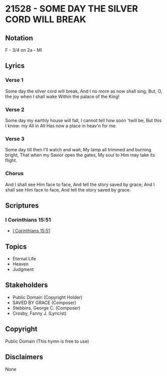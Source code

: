 # 21528 - SOME DAY THE SILVER CORD WILL BREAK

## Notation

F - 3/4 on 2a - MI

## Lyrics

### Verse 1

Some day the silver cord will break, And I no more as now shall sing; But, O, the joy when I shall wake Within the palace of the King!



### Verse 2

Some day my earthly house will fall, I cannot tell how soon 'twill be, But this I know: my All in All Has now a place in heav'n for me.

### Verse 3

Some day till then I'll watch and wait, My lamp all trimmed and burning bright, That when my Savior opes the gates, My soul to Him may take its flight.



### Chorus

And I shall see Him face to face, And tell the story saved by grace; And I shall see Him face to face, And
tell the story saved by grace.


## Scriptures

### I Corinthians 15:51

- [I Corinthians 15:51](https://www.biblegateway.com/passage/?search=I%20Corinthians%2015%3A51)


## Topics

- Eternal Life
- Heaven
- Judgment

## Stakeholders

- Public Domain (Copyright Holder)
- SAVED BY GRACE (Composer)
- Stebbins, George C. (Composer)
- Crosby, Fanny J. (Lyricist)

## Copyright

Public Domain
(This hymn is free to use)

## Disclaimers

None


